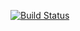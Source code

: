 [![Build Status](https://app.travis-ci.com/Mohau-Modisana/settings-bill-expressjs.svg?branch=main)](https://app.travis-ci.com/Mohau-Modisana/settings-bill-expressjs)